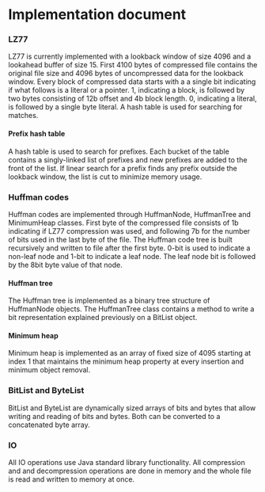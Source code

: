 # Implementation document

### LZ77

LZ77 is currently implemented with a lookback window of size 4096 and a lookahead buffer of size 15. First 4100 bytes of compressed file contains the original file size and 4096 bytes of uncompressed data for the lookback window. Every block of compressed data starts with a a single bit indicating if what follows is a literal or a pointer. 1, indicating a block, is followed by two bytes consisting of 12b offset and 4b block length. 0, indicating a literal, is followed by a single byte literal. A hash table is used for searching for matches.

#### Prefix hash table

A hash table is used to search for prefixes. Each bucket of the table contains a singly-linked list of prefixes and new prefixes are added to the front of the list. If linear search for a prefix finds any prefix outside the lookback window, the list is cut to minimize memory usage.

### Huffman codes

Huffman codes are implemented through HuffmanNode, HuffmanTree and MinimumHeap classes. First byte of the compressed file consists of 1b indicating if LZ77 compression was used, and following 7b for the number of bits used in the last byte of the file. The Huffman code tree is built recursively and written to file after the first byte. 0-bit is used to indicate a non-leaf node and 1-bit to indicate a leaf node. The leaf node bit is followed by the 8bit byte value of that node.

#### Huffman tree

The Huffman tree is implemented as a binary tree structure of HuffmanNode objects. The HuffmanTree class contains a method to write a bit representation explained previously on a BitList object.

#### Minimum heap

Minimum heap is implemented as an array of fixed size of 4095 starting at index 1 that maintains the minimum heap property at every insertion and minimum object removal. 

### BitList and ByteList

BitList and ByteList are dynamically sized arrays of bits and bytes that allow writing and reading of bits and bytes. Both can be converted to a concatenated byte array.

### IO

All IO operations use Java standard library functionality. All compression and and decompression operations are done in memory and the whole file is read and written to memory at once.

